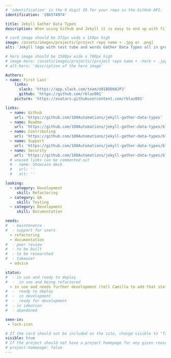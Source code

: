 ```yaml
---
# 'identification' is the 9 digit ID for your repo in the GitHub API.
identification: '286574974'

title: Jekyll Gather Data Types
description: When using Github and Jekyll it is easy to end up with files that are missing data types, with no built in way to enforce uniformity. The Jekyll-Gather-Data-Types automation creates reports that identify what data types are being used across all files in a collection and what might be missing from individual files in order to target code for remediation. Future functionality could include providing the option of using GitHub actions to prevent incomplete files from being committed (PRs).

# card image should be 372px wide x 150px high
image: /assets/images/projects/[project repo name + .jpg or .png]
alt: 'Jekyll logo with test tube and words Gather Data Types all in green'

# hero image should be 1500px wide x 700px high
# image-hero: /assets/images/projects/[project repo name + -hero + .jpg or .png]
# alt-hero: 'description of the hero image'

Authors:
- name: First Last
    links:
      slack: 'https://app.slack.com/team/U018DD0AJPJ'
      github: 'https://github.com/rblaz001'
    picture: 'https://avatars.githubusercontent.com/rblaz001'

links: 
  - name: Github
    url: 'https://github.com/100Automations/jekyll-gather-data-types'
  - name: Readme
    url: 'https://github.com/100Automations/jekyll-gather-data-types/blob/master/README.md'
  - name: Contributing
    url: 'https://github.com/100Automations/jekyll-gather-data-types/blob/master/contributing.md'
  - name: Support
    url: 'https://github.com/100Automations/jekyll-gather-data-types/blob/master/SUPPORT.md'
  - name: Security
    url: 'https://github.com/100Automations/jekyll-gather-data-types/blob/master/SECURITY.md'
  # unused links can be commented out
  # - name: Showcase deck
  #   url: ''
  #   alt: ''

looking:
  - category: Development
     skill: Refactoring
  - category: QA
     skill: Testing
  - category: Development
     skill: Documentation

needs: 
#  - maintenance
#  - support for users
  - refactoring
  - documentation
#  - peer review
#  - to be built
#  - to be researched
#  - takeover
  - advice

status:
#  - in use and ready to deploy
#  -  in use and being refactored
  - in use and needs further development (tell Camilla to add that status to the green here in [figma](https://www.figma.com/file/zGyhV8Z6sLohatYAnFoxQm/100Automations-Project-Board?node-id=175%3A2492))
#  -  ready to deploy
#  -  in development
#  -  ready for development
#  - in ideation
#  - abandoned

seen-in:
 - lock-icon

# If the card should not be included on the site, change visible to "false"
visible: true
# If the project should not have a project homepage for any given reason, add the following line (uncommented):
# project-homepage: false
---
```

